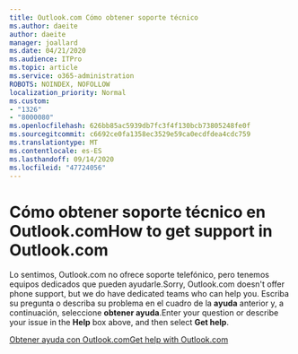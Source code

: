 ```yaml
---
title: Outlook.com Cómo obtener soporte técnico
ms.author: daeite
author: daeite
manager: joallard
ms.date: 04/21/2020
ms.audience: ITPro
ms.topic: article
ms.service: o365-administration
ROBOTS: NOINDEX, NOFOLLOW
localization_priority: Normal
ms.custom:
- "1326"
- "8000080"
ms.openlocfilehash: 626bb85ac5939db7fc3f4f130bcb73805248fe0f
ms.sourcegitcommit: c6692ce0fa1358ec3529e59ca0ecdfdea4cdc759
ms.translationtype: MT
ms.contentlocale: es-ES
ms.lasthandoff: 09/14/2020
ms.locfileid: "47724056"
---
```

# <a name="how-to-get-support-in-outlookcom"></a><span data-ttu-id="26417-102">Cómo obtener soporte técnico en Outlook.com</span><span class="sxs-lookup"><span data-stu-id="26417-102">How to get support in Outlook.com</span></span>

<span data-ttu-id="26417-103">Lo sentimos, Outlook.com no ofrece soporte telefónico, pero tenemos equipos dedicados que pueden ayudarle.</span><span class="sxs-lookup"><span data-stu-id="26417-103">Sorry, Outlook.com doesn't offer phone support, but we do have dedicated teams who can help you.</span></span>
<span data-ttu-id="26417-104">Escriba su pregunta o describa su problema en el cuadro de la **ayuda** anterior y, a continuación, seleccione **obtener ayuda**.</span><span class="sxs-lookup"><span data-stu-id="26417-104">Enter your question or describe your issue in the **Help** box above, and then select **Get help**.</span></span>

[<span data-ttu-id="26417-105">Obtener ayuda con Outlook.com</span><span class="sxs-lookup"><span data-stu-id="26417-105">Get help with Outlook.com</span></span>](https://support.office.com/article/40676ad0-c831-45ac-a023-5be633be798d?wt.mc_id=Office_Outlook_com_Alchemy)
